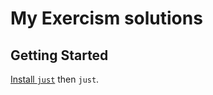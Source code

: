 # My Exercism solutions

## Getting Started
[Install `just`](https://github.com/casey/just?tab=readme-ov-file#installation) then `just`.
